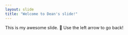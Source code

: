 ```yaml
---
layout: slide
title: "Welcome to Dean's slide!"
---
```

This is my awesome slide. :tada:
Use the left arrow to go back!
